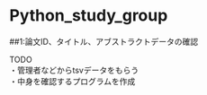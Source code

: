 # Python_study_group

##1:論文ID、タイトル、アブストラクトデータの確認

TODO  
・管理者などからtsvデータをもらう  
・中身を確認するプログラムを作成  




